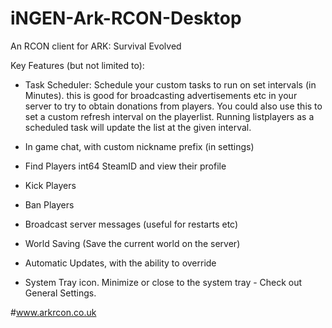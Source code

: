 # iNGEN-Ark-RCON-Desktop
An RCON client for ARK: Survival Evolved

Key Features (but not limited to):
- Task Scheduler: Schedule your custom tasks to run on set intervals (in Minutes).
this is good for broadcasting advertisements etc in your server to try to obtain donations from players.
You could also use this to set a custom refresh interval on the playerlist. Running listplayers as a scheduled task will update the list at the given interval.

- In game chat, with custom nickname prefix (in settings)

- Find Players int64 SteamID and view their profile

- Kick Players

- Ban Players

- Broadcast server messages (useful for restarts etc)

- World Saving (Save the current world on the server)
- Automatic Updates, with the ability to override
- System Tray icon. Minimize or close to the system tray - Check out General Settings.

#www.arkrcon.co.uk
